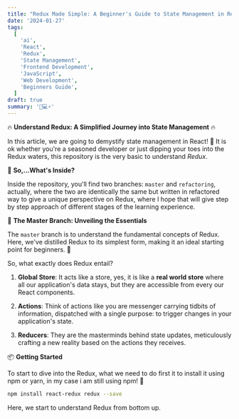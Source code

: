 ```yaml
---
title: "Redux Made Simple: A Beginner's Guide to State Management in React"
date: '2024-01-27'
tags:
  [
    'ai',
    'React',
    'Redux',
    'State Management',
    'Frontend Development',
    'JavaScript',
    'Web Development',
    'Beginners Guide',
  ]
draft: true
summary: '🚀💻⚡️'
---
```


🔥 **Understand Redux: A Simplified Journey into State Management** 🔥

In this article, we are going to demystify state management in React! 🚀 It is ok whether you're a seasoned developer or just dipping your toes into the Redux waters, this repository is the very basic to understand _Redux_.

📘 **So,...What's Inside?**

Inside the repository, you'll find two branches: `master` and `refactoring`, actually, where the two are identically the same but written in refactored way to give a unique perspective on Redux, where I hope that will give step by step approach of different stages of the learning experience.

🌟 **The Master Branch: Unveiling the Essentials**

The `master` branch is to understand the fundamental concepts of Redux. Here, we've distilled Redux to its simplest form, making it an ideal starting point for beginners. 🎉

So, what exactly does Redux entail?

1. **Global Store**: It acts like a store, yes, it is like a **real world store** where all our application's data stays, but they are accessible from every our React components.

2. **Actions**: Think of actions like you are messenger carrying tidbits of information, dispatched with a single purpose: to trigger changes in your application's state.

3. **Reducers**: They are the masterminds behind state updates, meticulously crafting a new reality based on the actions they receives.

📦 **Getting Started**

To start to dive into the Redux, what we need to do first it to install it using npm or yarn, in my case i am still using npm! 🎒

```bash
npm install react-redux redux --save
```

Here, we start to understand Redux from bottom up.
